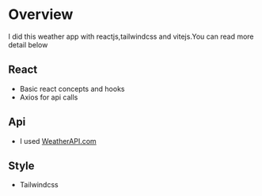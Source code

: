 # Overview
>
I did this weather app with reactjs,tailwindcss and vitejs.You can read more detail below

## React
- Basic react concepts and hooks
- Axios for api calls

## Api 
- I used [WeatherAPI.com](https://rapidapi.com/weatherapi/api/weatherapi-com)

## Style
- Tailwindcss
